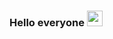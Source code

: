 ### Hello everyone <img src="https://media.giphy.com/media/hvRJCLFzcasrR4ia7z/giphy.gif" width="25px">
<script src="https://kit.fontawesome.com/a9dc8202a4.js" crossorigin="anonymous"></script>
